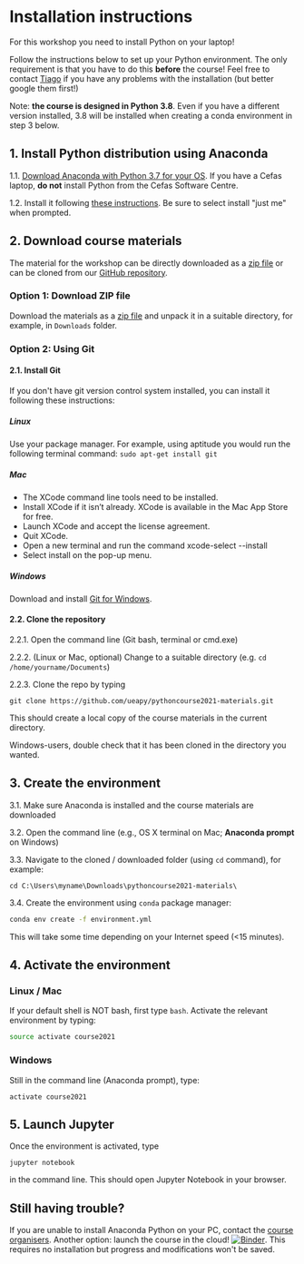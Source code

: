 # Installation instructions

For this workshop you need to install Python on your laptop!

Follow the instructions below to set up your Python environment. The only requirement is that you have to do this **before** the course! Feel free to contact [Tiago](mailto:tiago.silva@cefas.co.uk) if you have any problems with the installation (but better google them first!)

Note: **the course is designed in Python 3.8**. Even if you have a different version installed, 3.8 will be installed when creating a conda environment in step 3 below.

## 1. Install Python distribution using Anaconda
1.1. [Download Anaconda with Python 3.7 for your OS](https://www.anaconda.com/download/). If you have a Cefas laptop, **do not** install Python from the Cefas Software Centre.

1.2. Install it following [these instructions](https://docs.anaconda.com/anaconda/install/). Be sure to select install "just me" when prompted.

## 2. Download course materials
The material for the workshop can be directly downloaded as a [zip file](https://github.com/ueapy/pythoncourse2021-materials/archive/master.zip) or can be cloned from our [GitHub repository](https://github.com/ueapy/pythoncourse2021-materials).


### Option 1: Download ZIP file
Download the materials as a [zip file](https://github.com/ueapy/pythoncourse2021-materials/archive/master.zip) and unpack it in a suitable directory, for example, in `Downloads` folder.

### Option 2: Using Git
#### 2.1. Install Git
If you don't have git version control system installed, you can install it following these instructions:
##### Linux
Use your package manager. For example, using aptitude you would run the following terminal command: `sudo apt-get install git`
##### Mac
* The XCode command line tools need to be installed.
* Install XCode if it isn’t already. XCode is available in the Mac App Store for free.
* Launch XCode and accept the license agreement.
* Quit XCode.
* Open a new terminal and run the command xcode-select --install
* Select install on the pop-up menu.
##### Windows
Download and install [Git for Windows](https://git-scm.com/downloads).

#### 2.2. Clone the repository
2.2.1. Open the command line (Git bash, terminal or cmd.exe)

2.2.2. (Linux or Mac, optional) Change to a suitable directory (e.g. `cd /home/yourname/Documents`)

2.2.3. Clone the repo by typing

```
git clone https://github.com/ueapy/pythoncourse2021-materials.git
```
This should create a local copy of the course materials in the current directory.

Windows-users, double check that it has been cloned in the directory you wanted.


## 3. Create the environment
3.1. Make sure Anaconda is installed and the course materials are downloaded

3.2. Open the command line (e.g., OS X terminal on Mac; **Anaconda prompt** on Windows)

3.3. Navigate to the cloned / downloaded folder (using `cd` command), for example:

```
cd C:\Users\myname\Downloads\pythoncourse2021-materials\
```

3.4. Create the environment using `conda` package manager:

```bash
conda env create -f environment.yml
```
This will take some time depending on your Internet speed (<15 minutes).

## 4. Activate the environment
### Linux / Mac
If your default shell is NOT bash, first type `bash`. Activate the relevant environment by typing:
```bash
source activate course2021
```
### Windows
Still in the command line (Anaconda prompt), type:
```
activate course2021
```

## 5. Launch Jupyter
Once the environment is activated, type 
```
jupyter notebook
```
in the command line. This should open Jupyter Notebook in your browser. 

## Still having trouble?
If you are unable to install Anaconda Python on your PC, contact the [course organisers](index.md#registration-and-enquiries).
Another option: launch the course in the cloud! [![Binder](http://mybinder.org/badge.svg)](http://mybinder.org:/repo/ueapy/pythoncourse2021-materials). This requires no installation but progress and modifications won't be saved.
